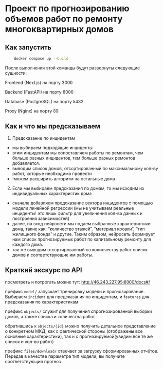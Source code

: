 # Проект по прогнозированию объемов работ по ремонту многоквартирных домов

## Как запустить
```bash
    docker compose up --build
```
После выполнения этой команды будут развернуты следующие сущности:
    
Frontend (Next.js) на порту 3000

Backend (FastAPI) на порту 8000

Database (PostgreSQL) на порту 5432

Proxy (Nginx) на порту 80

## Как и что мы предсказываем

1) Предсказание по инцидентам
* мы выбираем подходящие инциденты
* этим инцидентам мы сопоставляем работы по ремонтам, чем больше разных инцидентов, тем больше разных ремонтов добавляется.
* выводим список домов, отсортированный по максимальному кол-ву работ, которые необходимо провести
* !можем расширить алгоритм на остальные дома

2) Если мы выбираем предсказания по домам, то мы исходим из индивидуальных характеристик дома
* сначала добавляем предсказание вектора инцидентов с помощью модели линейной регрессии (мы не учитываем реальные инциденты! это лишь фильтр для увеличения кол-ва данных и построения зависимостей)
* далее, на вход нейросети мы подаем выбранные характеристики дома, такие как: “количество этажей”, “материал кровли”, “тип жилищного фонда” и другие. Таким образом, нейросеть формирует нам список прогнозируемых работ по капитальному ремонту для каждого дома.
* так же выводим отсортированный по колисчеству работ список домов и соответствующие им работы.

## Краткий экскурс по API

посмотреть и потрогать можно тут: http://46.243.227.95:8000/docs#/

префикс `model/` запускает тренировку модели и прогнозирование. Выбираем `incident` для предсказания по инцидентам, и `features` для предсказания по характеристикам

префикс `objects/` служит для получения спрогнозированной выборки домов, а также списка и количества работ

обратившись к `objects/{id}` можно получить детальное представление о конкретном МКД, как с фактической стороны (отображены все основные характеристики), так и с прогнозируемой(увидим все те же список и кол-во работ)

префикс `files/download/` отвечает за загрузку сформированных отчётов. Передав в качестве параметра тип модели, вы получите соответствующий прогноз

